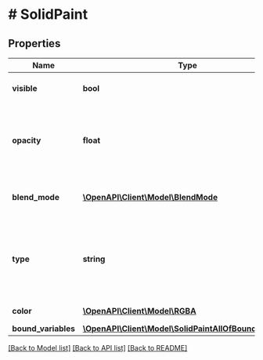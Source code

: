 # # SolidPaint

## Properties

Name | Type | Description | Notes
------------ | ------------- | ------------- | -------------
**visible** | **bool** | Is the paint enabled? | [optional] [default to true]
**opacity** | **float** | Overall opacity of paint (colors within the paint can also have opacity values which would blend with this) | [optional] [default to 1]
**blend_mode** | [**\OpenAPI\Client\Model\BlendMode**](BlendMode.md) | How this node blends with nodes behind it in the scene |
**type** | **string** | The string literal \&quot;SOLID\&quot; representing the paint&#39;s type. Always check the &#x60;type&#x60; before reading other properties. |
**color** | [**\OpenAPI\Client\Model\RGBA**](RGBA.md) | Solid color of the paint |
**bound_variables** | [**\OpenAPI\Client\Model\SolidPaintAllOfBoundVariables**](SolidPaintAllOfBoundVariables.md) |  | [optional]

[[Back to Model list]](../../README.md#models) [[Back to API list]](../../README.md#endpoints) [[Back to README]](../../README.md)
